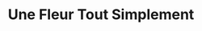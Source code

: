 ---
title: "Une Fleur Tout Simplement"
url: /saint-louis/une-fleur-tout-simplement/
shop: fleuriste
---